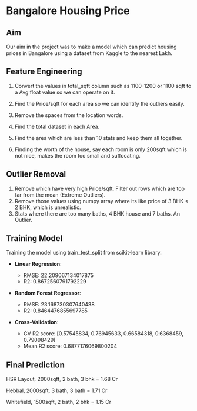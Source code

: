 # Bangalore Housing Price

## Aim

Our aim in the project was to make a model which can predict housing prices in Bangalore using a dataset from Kaggle to the nearest Lakh.

## Feature Engineering

1. Convert the values in total_sqft column such as 1100-1200 or 1100 sqft to a Avg float value so we can operate on it.

2. Find the Price/sqft for each area so we can identify the outliers easily.

3. Remove the spaces from the location words.

4. Find the total dataset in each Area.

5. Find the area which are less than 10 stats and keep them all together.

6. Finding the worth of the house, say each room is only 200sqft which is not nice, makes the room too small and suffocating.

## Outlier Removal

1. Remove which have very high Price/sqft. Filter out rows which are too far from the mean (Extreme Outliers).
2. Remove those values using numpy array where its like price of 3 BHK < 2 BHK, which is unrealistic.
3. Stats where there are too many baths, 4 BHK house and 7 baths. An Outlier.

## Training Model

Training the model using train_test_split from scikit-learn library.

- **Linear Regression**:
  - RMSE: 22.209067134017875
  - R2: 0.8672560791792229

- **Random Forest Regressor**:

  - RMSE: 23.168730307640438
  - R2: 0.8464476855697785

- **Cross-Validation**:

  - CV R2 score: [0.57545834, 0.76945633, 0.66584318, 0.6368459, 0.79098429]
  - Mean R2 score: 0.6877176069800204

## Final Prediction

HSR Layout, 2000sqft, 2 bath, 3 bhk = 1.68 Cr

Hebbal, 2000sqft, 3 bath, 3 bath = 1.71 Cr

Whitefield, 1500sqft, 2 bath, 2 bhk = 1.15 Cr
